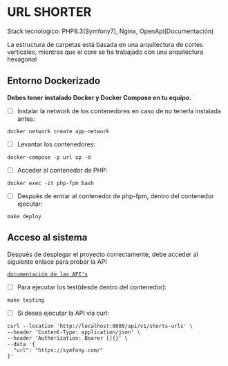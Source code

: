 # URL SHORTER

Stack tecnologico: PHP8.3(Symfony7), Nginx, OpenApi(Documentación)

La estructura de carpetas está basada en una arquitectura de cortes verticales, mientras que el core se ha trabajado con una arquitectura hexagonal

## Entorno Dockerizado

**Debes tener instalado Docker y Docker Compose en tu equipo.**

- [ ] Instalar la network de los contenedores en caso de no tenerla instalada antes:

```shell
docker network create app-network
```

- [ ] Levantar los contenedores:

```shell
docker-compose -p url up -d
```

- [ ] Acceder al contenedor de PHP:

```shell
docker exec -it php-fpm bash 
```

- [ ] Después de entrar al contenedor de php-fpm, dentro del contenedor ejecutar:

```shell
make deploy
```

## Acceso al sistema

Después de desplegar el proyecto correctamente, debe acceder al siguiente enlace para probar la API

[`documentación de las API's`](http://localhost:8080/api/doc)

- [ ] Para ejecutar los test(desde dentro del contenedor):

```shell
make testing
```

- [ ] Si desea ejecutar la API via curl:

```curl
curl --location 'http://localhost:8080/api/v1/shorts-urls' \
--header 'Content-Type: application/json' \
--header 'Authorization: Bearer []{}' \
--data '{
  "url": "https://symfony.com/"
}'
```
